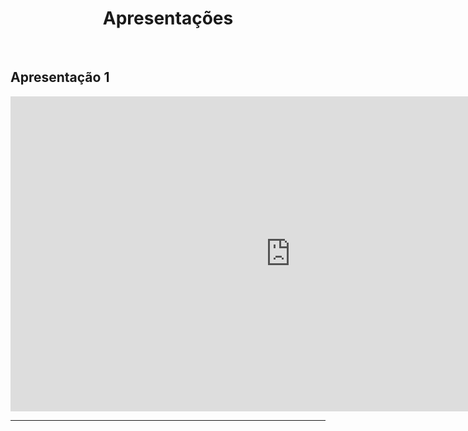 <h1 style="text-align: center">Apresentações</h1>
</br>

## Apresentação 1
<div>
  <!-- Apresentação 1 -->
  <iframe width="896" height="504" style="display: block;
      border-style:none;  margin: 0 auto;"
    src="https://www.youtube.com/embed/pPaARLhujME">
  </iframe>
</div>

---
